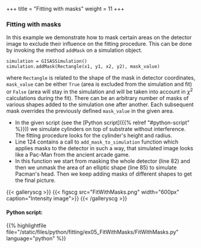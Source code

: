 +++
title = "Fitting with masks"
weight = 11
+++

### Fitting with masks

In this example we demonstrate how to mask certain areas on the detector image to exclude their influence on the fitting procedure.  This can be done by invoking the method `addMask` on a simulation object.

```
simulation = GISASSimulation()
simulation.addMask(Rectangle(x1, y1, x2, y2), mask_value)
```

where `Rectangle` is related to the shape of the mask in detector coordinates, `mask_value` can be either `True` (area is excluded from the simulation and fit) or `False` (area will stay in the simulation and will be taken into account in $\chi^2$ calculations during the fit). There can be an arbitrary number of masks of various shapes added to the simulation one after another. Each subsequent mask overrides the previously defined `mask_value` in the given area.

* In the given script (see the [Python script]({{% relref "#python-script" %}})) we simulate cylinders on top of substrate without interference. The fitting procedure looks for the cylinder's height and radius.
* Line 124 contains a call to `add_mask_to_simulation` function which applies masks to the detector in such a way, that simulated image looks like a Pac-Man from the ancient arcade game.
* In this function we start from masking the whole detector (line 82) and then we unmask the area of an elliptic shape (line 85) to simulate Pacman's head. Then we keep adding masks of different shapes to get the final picture.


{{< galleryscg >}}
{{< figscg src="FitWithMasks.png" width="600px" caption="Intensity image">}}
{{< /galleryscg >}}

#### Python script:
{{% highlightfile file="/static/files/python/fitting/ex05_FitWithMasks/FitWithMasks.py" language="python" %}}